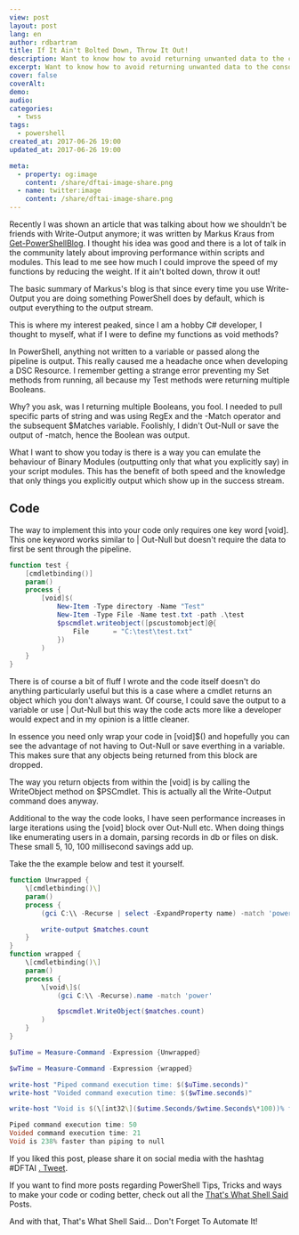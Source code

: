 ```yaml
---
view: post
layout: post
lang: en
author: rdbartram
title: If It Ain't Bolted Down, Throw It Out!
description: Want to know how to avoid returning unwanted data to the console whilst at the same time increasing the speed of your scripts? Using [void] can do just that
excerpt: Want to know how to avoid returning unwanted data to the console whilst at the same time increasing the speed of your scripts? Using [void] can do just that
cover: false
coverAlt:
demo:
audio:
categories:
  - twss
tags:
  - powershell
created_at: 2017-06-26 19:00
updated_at: 2017-06-26 19:00

meta:
  - property: og:image
    content: /share/dftai-image-share.png
  - name: twitter:image
    content: /share/dftai-image-share.png
---
```


Recently I was shown an article that was talking about how we shouldn't be friends with Write-Output anymore; it was written by Markus Kraus from [Get-PowerShellBlog](https://get-powershellblog.blogspot.ch/2017/06/lets-kill-write-output.html).
I thought his idea was good and there is a lot of talk in the community lately about improving performance within scripts and modules.
This lead to me see how much I could improve the speed of my functions by reducing the weight. If it ain't bolted down, throw it out!

The basic summary of Markus's blog is that since every time you use Write-Output you are doing something PowerShell does by default, which is output everything to the output stream.

This is where my interest peaked, since I am a hobby C# developer, I thought to myself, what if I were to define my functions as void methods?

In PowerShell, anything not written to a variable or passed along the pipeline is output. This really caused me a headache once when developing a DSC Resource. I remember getting a strange error preventing my Set methods from running, all because my Test methods were returning multiple Booleans.

Why? you ask, was I returning multiple Booleans, you fool. I needed to pull specific parts of string and was using RegEx and the -Match operator and the subsequent \$Matches variable. Foolishly, I didn't Out-Null or save the output of -match, hence the Boolean was output.

What I want to show you today is there is a way you can emulate the behaviour of Binary Modules (outputting only that what you explicitly say) in your script modules. This has the benefit of both speed and the knowledge that only things you explicitly output which show up in the success stream.

## Code

The way to implement this into your code only requires one key word \[void\]. This one keyword works similar to | Out-Null but doesn't require the data to first be sent through the pipeline.

```powershell
function test {
    [cmdletbinding()]
    param()
    process {
        [void]$(
            New-Item -Type directory -Name "Test"
            New-Item -Type File -Name test.txt -path .\test
            $pscmdlet.writeobject([pscustomobject]@{
                File      = "C:\test\test.txt"
            })
        )
    }
}
```

There is of course a bit of fluff I wrote and the code itself doesn't do anything particularly useful but this is a case where a cmdlet returns an object which you don't always want.
Of course, I could save the output to a variable or use | Out-Null but this way the code acts more like a developer would expect and in my opinion is a little cleaner.

In essence you need only wrap your code in \[void\]\$() and hopefully you can see the advantage of not having to Out-Null or save everthing in a variable. This makes sure that any objects being returned from this block are dropped.

The way you return objects from within the \[void\] is by calling the WriteObject method on \$PSCmdlet. This is actually all the Write-Output command does anyway.

Additional to the way the code looks, I have seen performance increases in large iterations using the \[void\] block over Out-Null etc. When doing things like enumerating users in a domain, parsing records in db or files on disk. These small 5, 10, 100 millisecond savings add up.

Take the the example below and test it yourself.

```powershell
function Unwrapped {
    \[cmdletbinding()\]
    param()
    process {
        (gci C:\\ -Recurse | select -ExpandProperty name) -match 'power' | out-null

        write-output $matches.count
    }
}
function wrapped {
    \[cmdletbinding()\]
    param()
    process {
        \[void\]$(
            (gci C:\\ -Recurse).name -match 'power'

            $pscmdlet.WriteObject($matches.count)
        )
    }
}

$uTime = Measure-Command -Expression {Unwrapped}

$wTime = Measure-Command -Expression {wrapped}

write-host "Piped command execution time: $($uTime.seconds)"
write-host "Voided command execution time: $($wTime.seconds)"

write-host "Void is $(\[int32\]($utime.Seconds/$wtime.Seconds\*100))% faster than piping to null"

Piped command execution time: 50
Voided command execution time: 21
Void is 238% faster than piping to null
```

If you liked this post, please share it on social media with the hashtag #DFTAI [. Tweet](https://twitter.com/intent/tweet?text=#DFTAI).

If you want to find more posts regarding PowerShell Tips, Tricks and ways to make your code or coding better, check out all the [That's What Shell Said](/categories/twss/) Posts.

And with that, That's What Shell Said... Don't Forget To Automate It!
